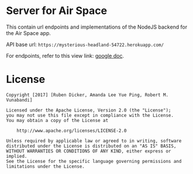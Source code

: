 # Server for Air Space

This contain url endpoints and implementations of the NodeJS backend for the Air Space app. 

API base url: `https://mysterious-headland-54722.herokuapp.com/`

For endpoints, refer to this view link:
[google doc](https://docs.google.com/document/d/1gxDEUpM6vEav1mEJS6665yV_-hMBGo2Uhwg0Q9yZuFc/edit?usp=sharing).


# License

    Copyright [2017] [Ruben Dicker, Amanda Lee Yue Ping, Robert M. Vunabandi]

    Licensed under the Apache License, Version 2.0 (the "License");
    you may not use this file except in compliance with the License.
    You may obtain a copy of the License at

        http://www.apache.org/licenses/LICENSE-2.0

    Unless required by applicable law or agreed to in writing, software
    distributed under the License is distributed on an "AS IS" BASIS,
    WITHOUT WARRANTIES OR CONDITIONS OF ANY KIND, either express or implied.
    See the License for the specific language governing permissions and
    limitations under the License.

